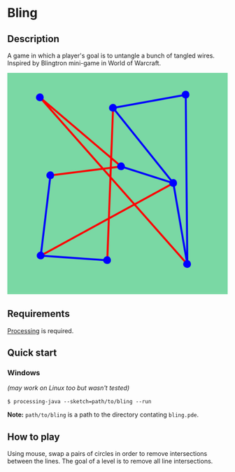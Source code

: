 # Bling

## Description
A game in which a player's goal is to untangle a bunch of tangled wires. Inspired by Blingtron mini-game in World of Warcraft.

![](thumbnail.png)

## Requirements
[Processing](https://processing.org) is required.

## Quick start
### Windows
*(may work on Linux too but wasn't tested)*
```console
$ processing-java --sketch=path/to/bling --run
```
**Note:** `path/to/bling` is a path to the directory contating `bling.pde`.

## How to play
Using mouse, swap a pairs of circles in order to remove intersections between the lines. The goal of a level is to remove all line intersections.
